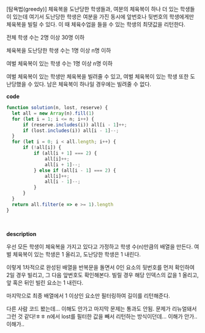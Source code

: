 <!--
파일 이름은 날짜-문제제목 (예시: 2021-03-21-완주하지못한선수.md)
-->

[탐욕법(greedy)] 체육복을 도난당한 학생들과, 여분의 체육복이 하나 더 있는 학생들이 있는데 여기서 도난당한 학생은 여분을 가진 동시에 앞번호나 뒷번호의 학생에게만 체육복을 빌릴 수 있다. 이 때 체육수업을 들을 수 있는 학생의 최댓값을 리턴한다.

전체 학생 수는 2명 이상 30명 이하

체육복을 도난당한 학생 수는 1명 이상 n명 이하

여벌 체육복이 있는 학생 수는 1명 이상 n명 이하

여벌 체육복이 있는 학생만 체육복을 빌려줄 수 있고, 여벌 체육복이 있는 학생 또한 도난당했을 수 있다. 남은 체육복이 하나일 경우에는 빌려줄 수 없다.

**code**

```js
function solution(n, lost, reserve) {
  let all = new Array(n).fill(1)
  for (let i = 1; i <= n; i++) {
      if (reserve.includes(i)) all[i - 1]++;
      if (lost.includes(i)) all[i - 1]--;
  }
  for (let i = 0; i < all.length; i++) {
      if (!all[i]) {
          if (all[i + 1] === 2) {
              all[i]++;
              all[i + 1]--;
          } else if (all[i - 1] === 2) {
              all[i]++;
              all[i - 1]--;
          }
      }
  }
  return all.filter(e => e >= 1).length
}
```

<br>

**description**

우선 모든 학생이 체육복을 가지고 있다고 가정하고 학생 수(n)만큼의 배열을 만든다. 여벌 체육복이 있는 학생은 1 올리고, 도난당한 학생은 1 내린다.

이렇게 1차적으로 완성된 배열을 반복문을 돌면서 0인 요소의 뒷번호를 먼저 확인하여 2일 경우 빌리고, 그 다음 앞번호도 확인해본다. 빌릴 경우 해당 인덱스의 값을 1 올리고, 앞 혹은 뒤인 빌린 요소는 1 내린다.

마지막으로 최종 배열에서 1 이상인 요소만 필터링하여 길이를 리턴해준다.

다른 사람 코드 봤는데... 이해도 안가고 마지막 문제는 통과도 안됨. 문제가 리뉴얼돼서 그런 것 같다!ㅎㅎ n에서 lost를 필터한 값을 빼서 리턴하는 방식이던데... 이해가 안가.. 이해가..
